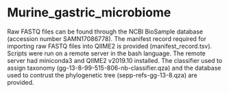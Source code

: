 # Murine_gastric_microbiome
Raw FASTQ files can be found through the NCBI BioSample database (accession number SAMN17086778). The manifest record required for importing raw FASTQ files into QIIME2 is provided (manifest_record.tsv). 
Scripts were run on a remote server in the bash language. The remote server had miniconda3 and QIIME2 v2019.10 installed. 
The classifier used to assign taxonomy (gg-13-8-99-515-806-nb-classifier.qza) and the database used to contrust the phylogenetic tree (sepp-refs-gg-13-8.qza) are provided. 
